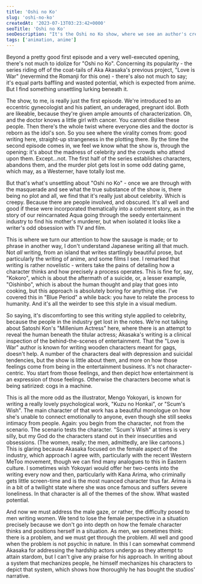 ```yaml
---
title: 'Oshi no Ko'
slug: 'oshi-no-ko'
createdAt: '2023-07-13T03:23:42+0000'
seoTitle: 'Oshi no Ko'
seoDescription: "It's the Oshi no Ko show, where we see an author's creepy obsession with actors/actresses."
tags: ['animation, anime']
---
```


Beyond a pretty good first episode and a very well-executed opening, there's not much to idolize for "Oshi no Ko". Concerning its popularity - the series riding off of the coat-tails of Aka Akasaka's previous project, "Love is War" (nevermind the Romanji for this one) - there's also not much to say; it's equal parts baffling and wasted potential, which is expected from anime. But I find something unsettling lurking beneath it.

The show, to me, is really just the first episode. We're introduced to an eccentric gynecologist and his patient, an underaged, pregnant idol. Both are likeable, because they're given ample amounts of characterization. Oh, and the doctor knows a little girl with cancer. You cannot dislike these people. Then there's the whole twist where everyone dies and the doctor is reborn as the idol's son. So you see where the virality comes from: good writing here, straight-up strangeness in the plotting there. By the time the second episode comes in, we feel we know what the show is, through the opening: it's about the madness of celebrity and the crowds who attend upon them. Except...not. The first half of the series establishes characters, abandons them, and the murder plot gets lost in some odd dating game, which may, as a Westerner, have totally lost me.

But that's what's unsettling about "Oshi no Ko" - once we are through with the masquerade and see what the true substance of the show is, there being no plot and all, we find that it's really just about celebrity. Which is creepy. Because there are people involved, and obscured. It's all well and good if these were incorporated thematically into a coherent story, as in the story of our reincarnated Aqua going through the seedy entertainment industry to find his mother's murderer, but when isolated it looks like a writer's odd obsession with TV and film.

This is where we turn our attention to how the sausage is made; or to phrase in another way, I don't understand Japanese writing all that much. Not _all_ writing, from an island that writes startlingly beautiful prose, but particularly the writing of anime, and some films I see. I remarked that writing is rather novelistic - writers take the pains of detailing how a character thinks and how precisely a process operates. This is fine for, say, "Kokoro", which is about the aftermath of a suicide, or, a lesser example, "Oishinbo", which is about the human thought and play that goes into cooking, but this approach is absolutely boring for anything else. I've covered this in "Blue Period" a while back: you have to relate the process to humanity. And it's all the weirder to see this style in a visual medium.

So saying, it's discomforting to see this writing style applied to celebrity, because the people in the industry get lost in the notes. We're not talking about Satoshi Kon's "Millenium Actress" here, where there is an attempt to reveal the human beneath the titular actress; Akasaka's writing is a clinical inspection of the behind-the-scenes of entertainment. That the "Love is War" author is known for writing wooden characters meant for gags, doesn't help. A number of the characters deal with depression and suicidal tendencies, but the show is little about them, and more on how those feelings come from being in the entertainment business. It's not character-centric. You start from those feelings, and then depict how entertainment is an expression of those feelings. Otherwise the characters become what is being satirized: cogs in a machine.

This is all the more odd as the illustrator, Mengo Yokoyari, is known for writing a really lovely psychological work, "Kuzu no Honkai", or "Scum's Wish". The main character of that work has a beautiful monologue on how she's unable to connect emotionally to anyone, even though she still seeks intimacy from people. Again: you begin from the character, not from the scenario. The scenario tests the character. "Scum's Wish" at times is very silly, but my God do the characters stand out in their insecurities and obsessions. (The women, really; the men, admittedly, are like cartoons.) This is glaring because Akasaka focused on the female aspect of the industry, which approach I agree with, particularly with the recent Western MeToo movement, though we can find many analogues to this in Eastern culture. I sometimes wish Yokoyari would offer her two-cents into the writing every now and then, particularly with Kana Arima, who criminally gets little screen-time and is the most nuanced character thus far. Arima is in a bit of a twilight state where she was once famous and suffers severe loneliness. In that character is all of the themes of the show. What wasted potential.

And now we must address the male gaze, or rather, the difficulty posed to men writing women. We tend to lose the female perspective in a situation precisely because we don't go into depth on how the female character thinks and positions herself in a situation. As men, we sometimes think: there is a problem, and we must get through the problem. All well and good when the problem is not psychic in nature. In this I can somewhat commend Akasaka for addressing the hardship actors undergo as they attempt to attain stardom, but I can't give any praise for his approach. In writing about a system that mechanizes people, he himself mechanizes his characters to depict that system, which shows how thoroughly he has bought the studios' narrative.
